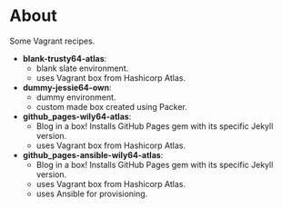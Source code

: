 # About

Some Vagrant recipes.

- **blank-trusty64-atlas**:
    - blank slate environment.
    - uses Vagrant box from Hashicorp Atlas.
- **dummy-jessie64-own**:
    - dummy environment.
    - custom made box created using Packer.
- **github_pages-wily64-atlas**:
    - Blog in a box! Installs GitHub Pages gem with its specific Jekyll version.
    - uses Vagrant box from Hashicorp Atlas.
- **github_pages-ansible-wily64-atlas**:
    - Blog in a box! Installs GitHub Pages gem with its specific Jekyll version.
    - uses Vagrant box from Hashicorp Atlas.
    - uses Ansible for provisioning.

